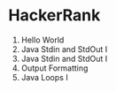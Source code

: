 # HackerRank
1. Hello World
2. Java Stdin and StdOut I
3. Java Stdin and StdOut I
4. Output Formatting
5. Java Loops I
